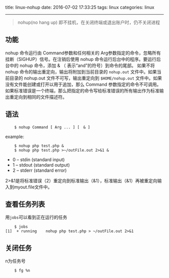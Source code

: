 title: linux-nohup
date: 2016-07-02 17:33:25
tags: linux
categories: linux

---

>nohup(no hang up) 即不挂机，在关闭终端或退出账户时，仍不关闭进程

## 功能

nohup 命令运行由 Command参数和任何相关的 Arg参数指定的命令，忽略所有挂断（SIGHUP）信号。在注销后使用 nohup 命令运行后台中的程序。要运行后台中的 nohup 命令，添加 & （ 表示“and”的符号）到命令的尾部。
如果不将 nohup 命令的输出重定向，输出将附加到当前目录的 `nohup.out` 文件中。如果当前目录的 nohup.out 文件不可写，输出重定向到 `$HOME/nohup.out` 文件中。如果没有文件能创建或打开以用于追加，那么 Command 参数指定的命令不可调用。如果标准错误是一个终端，那么把指定的命令写给标准错误的所有输出作为标准输出重定向到相同的文件描述符。

## 语法 

```
	$ nohup Command [ Arg ... ] [　& ]
```

example:

```
	$ nohup php test.php &
	$ nohup php test.php >~/outFile.out 2>&1 &
```

* 0 – stdin (standard input)
* 1 – stdout (standard output)
* 2 – stderr (standard error)  

2>&1是将标准错误（2）重定向到标准输出（&1），标准输出（&1）再被重定向输入到myout.file文件中。

## 查看任务列表

用`jobs`可以看到正在运行的任务

```
	$ jobs                                                                                                                   
[1]  + running    nohup php test.php > ~/outFile.out 2>&1
```

## 关闭任务

n为任务号

```
	$ fg %n
```



